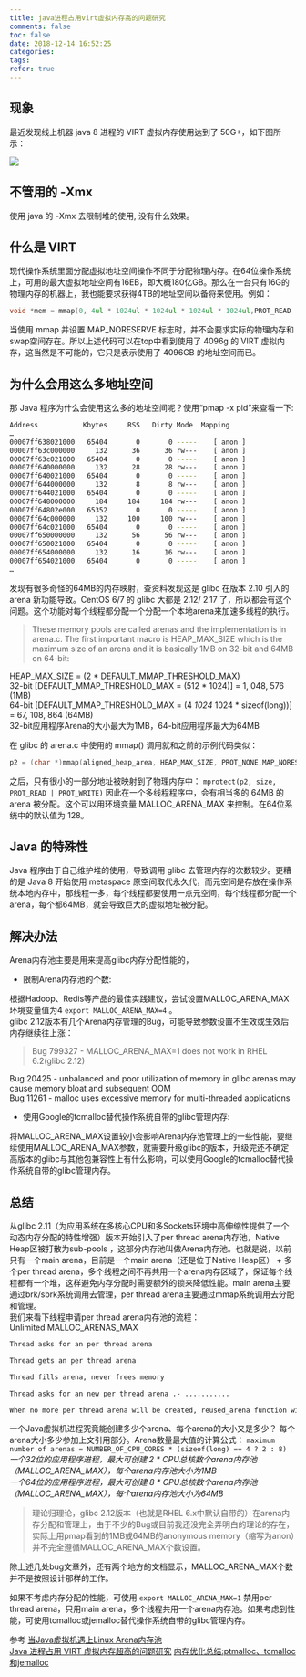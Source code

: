 ```yaml
---
title: java进程占用virt虚拟内存高的问题研究
comments: false
toc: false
date: 2018-12-14 16:52:25
categories: 
tags:
refer: true
---
```


## 现象

最近发现线上机器 java 8 进程的 VIRT 虚拟内存使用达到了 50G+，如下图所示：  

![](https://bp-1252402719.cos.ap-shanghai.myqcloud.com/java_virt1.png)

## 不管用的 -Xmx

使用 java 的 -Xmx 去限制堆的使用, 没有什么效果。

## 什么是 VIRT

现代操作系统里面分配虚拟地址空间操作不同于分配物理内存。在64位操作系统上，可用的最大虚拟地址空间有16EB，即大概180亿GB。那么在一台只有16G的物理内存的机器上，我也能要求获得4TB的地址空间以备将来使用。例如：

``` c
void *mem = mmap(0, 4ul * 1024ul * 1024ul * 1024ul * 1024ul,PROT_READ | PROT_WRITE, MAP_PRIVATE | MAP_ANONYMOUS | MAP_NORESERVE,-1, 0);
```

当使用 mmap 并设置 MAP_NORESERVE 标志时，并不会要求实际的物理内存和swap空间存在。所以上述代码可以在top中看到使用了 4096g 的 VIRT 虚拟内存，这当然是不可能的，它只是表示使用了 4096GB 的地址空间而已。

## 为什么会用这么多地址空间

那 Java 程序为什么会使用这么多的地址空间呢？使用“pmap -x pid”来查看一下:

``` sh
Address           Kbytes     RSS   Dirty Mode  Mapping
…
00007ff638021000   65404       0       0 -----    [ anon ]
00007ff63c000000     132      36      36 rw---    [ anon ]
00007ff63c021000   65404       0       0 -----    [ anon ]
00007ff640000000     132      28      28 rw---    [ anon ]
00007ff640021000   65404       0       0 -----    [ anon ]
00007ff644000000     132       8       8 rw---    [ anon ]
00007ff644021000   65404       0       0 -----    [ anon ]
00007ff648000000     184     184     184 rw---    [ anon ]
00007ff64802e000   65352       0       0 -----    [ anon ]
00007ff64c000000     132     100     100 rw---    [ anon ]
00007ff64c021000   65404       0       0 -----    [ anon ]
00007ff650000000     132      56      56 rw---    [ anon ]
00007ff650021000   65404       0       0 -----    [ anon ]
00007ff654000000     132      16      16 rw---    [ anon ]
00007ff654021000   65404       0       0 -----    [ anon ]
…
```

发现有很多奇怪的64MB的内存映射，查资料发现这是 glibc 在版本 2.10 引入的 arena 新功能导致。CentOS 6/7 的 glibc 大都是 2.12/ 2.17 了，所以都会有这个问题。这个功能对每个线程都分配一个分配一个本地arena来加速多线程的执行。

> These memory pools are called arenas and the implementation is in arena.c. The first important macro is HEAP_MAX_SIZE which is the maximum size of an arena and it is basically 1MB on 32-bit and 64MB on 64-bit:

HEAP_MAX_SIZE = (2 * DEFAULT_MMAP_THRESHOLD_MAX)  
32-bit [DEFAULT_MMAP_THRESHOLD_MAX = (512 * 1024)] = 1, 048, 576 (1MB)  
64-bit [DEFAULT_MMAP_THRESHOLD_MAX = (4 *1024* 1024 * sizeof(long))] = 67, 108, 864 (64MB)  
32-bit应用程序Arena的大小最大为1MB，64-bit应用程序最大为64MB

在 glibc 的 arena.c 中使用的 mmap() 调用就和之前的示例代码类似：

``` c
p2 = (char *)mmap(aligned_heap_area, HEAP_MAX_SIZE, PROT_NONE,MAP_NORESERVE | MAP_ANONYMOUS | MAP_PRIVATE, -1, 0)
```

之后，只有很小的一部分地址被映射到了物理内存中： `mprotect(p2, size, PROT_READ | PROT_WRITE)` 
因此在一个多线程程序中，会有相当多的 64MB 的 arena 被分配。这个可以用环境变量 MALLOC_ARENA_MAX 来控制。在64位系统中的默认值为 128。

## Java 的特殊性

Java 程序由于自己维护堆的使用，导致调用 glibc 去管理内存的次数较少。更糟的是 Java 8 开始使用 metaspace 原空间取代永久代，而元空间是存放在操作系统本地内存中，那线程一多，每个线程都要使用一点元空间，每个线程都分配一个 arena，每个都64MB，就会导致巨大的虚拟地址被分配。

## 解决办法

Arena内存池主要是用来提高glibc内存分配性能的，

* 限制Arena内存池的个数:

根据Hadoop、Redis等产品的最佳实践建议，尝试设置MALLOC_ARENA_MAX环境变量值为4 `export MALLOC_ARENA_MAX=4` 。  
glibc 2.12版本有几个Arena内存管理的Bug，可能导致参数设置不生效或生效后内存继续往上涨：

> Bug 799327 - MALLOC_ARENA_MAX=1 does not work in RHEL 6.2(glibc 2.12)  

Bug 20425 - unbalanced and poor utilization of memory in glibc arenas may cause memory bloat and subsequent OOM  
Bug 11261 - malloc uses excessive memory for multi-threaded applications  

* 使用Google的tcmalloc替代操作系统自带的glibc管理内存:

将MALLOC_ARENA_MAX设置较小会影响Arena内存池管理上的一些性能，要继续使用MALLOC_ARENA_MAX参数，就需要升级glibc的版本，升级完还不确定高版本的glibc与其他包兼容性上有什么影响，可以使用Google的tcmalloc替代操作系统自带的glibc管理内存。

## 总结

从glibc 2.11（为应用系统在多核心CPU和多Sockets环境中高伸缩性提供了一个动态内存分配的特性增强）版本开始引入了per thread arena内存池，Native Heap区被打散为sub-pools ，这部分内存池叫做Arena内存池。也就是说，以前只有一个main arena，目前是一个main arena（还是位于Native Heap区） + 多个per thread arena，多个线程之间不再共用一个arena内存区域了，保证每个线程都有一个堆，这样避免内存分配时需要额外的锁来降低性能。main arena主要通过brk/sbrk系统调用去管理，per thread arena主要通过mmap系统调用去分配和管理。  
我们来看下线程申请per thread arena内存池的流程：  
Unlimited MALLOC_ARENAS_MAX

``` bash
Thread asks for an per thread arena

Thread gets an per thread arena

Thread fills arena, never frees memory

Thread asks for an new per thread arena .- ...........

When no more per thread arena will be created, reused_arena function will be called to reuse arena already existed.
```

一个Java虚拟机进程究竟能创建多少个arena、每个arena的大小又是多少？
每个arena大小多少参加上文引用部分。Arena数量最大值的计算公式： `maximum number of arenas = NUMBER_OF_CPU_CORES * (sizeof(long) == 4 ? 2 : 8)` 
*一个32位的应用程序进程，最大可创建 2 * CPU总核数个arena内存池（MALLOC_ARENA_MAX），每个arena内存池大小为1MB*  
*一个64位的应用程序进程，最大可创建 8 * CPU总核数个arena内存池（MALLOC_ARENA_MAX），每个arena内存池大小为64MB*  

> 理论归理论，glibc 2.12版本（也就是RHEL 6.x中默认自带的）在arena内存分配和管理上，由于不少的Bug或目前我还没完全弄明白的理论的存在，实际上用pmap看到的1MB或64MB的anonymous memory（缩写为anon）并不完全遵循MALLOC_ARENA_MAX个数设置。

除上述几处bug文章外，还有两个地方的文档显示，MALLOC_ARENA_MAX个数并不是按照设计那样的工作。

如果不考虑内存分配的性能，可使用 `export MALLOC_ARENA_MAX=1` 禁用per thread arena，只用main arena，多个线程共用一个arena内存池。如果考虑到性能，可使用tcmalloc或jemalloc替代操作系统自带的glibc管理内存。

参考
[当Java虚拟机遇上Linux Arena内存池](https://blog.csdn.net/qq_36510261/article/details/78392409)  
[Java 进程占用 VIRT 虚拟内存超高的问题研究](https://www.cnblogs.com/seasonsluo/p/java_virt.html)
[内存优化总结:ptmalloc、tcmalloc和jemalloc](http://www.cnhalo.net/2016/06/13/memory-optimize/)

